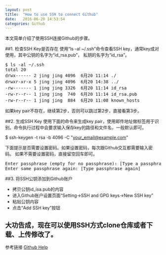 ```yaml
---
layout: post
title:  "How to use SSH to connect Github"
date:   2016-06-20 14:53:54
categories: Github
---
```

本文简单介绍了使用SSH连接Github的步骤。

##1. 检查SSH Key是否存在
使用“ls -al ~/.ssh”命令查看SSH key，通常key成对使用，其中公钥的名字为“id\_rsa.pub”， 私钥的名字为“id\_rsa”。

<pre>
$ ls -al ~/.ssh
total 20
drwx------ 2 jing jing 4096  6月20 11:14 ./
drwxr-xr-x 5 jing jing 4096  6月20 14:38 ../
-rw------- 1 jing jing 3326  6月20 11:14 id_rsa
-rw-r--r-- 1 jing jing  740  6月20 11:14 id_rsa.pub
-rw-r--r-- 1 jing jing  884  6月20 11:08 known_hosts
</pre>

如果key pair不存在，继续第2步，否则可以跳过第2步，直接看第3步。

##2. 生成SSH Key
使用下面的命令来生成key pair，使用邮件地址做标签用于识别。命令执行过程中会要求输入保存key的路径和文件名，一般默认即可。

$ ssh-keygen -t rsa -b 4096 -C "your_email@example.com"

下面提示是否需要设置密码。如果设置密码，每次跟Github交互都需要输入密码。
如果不需要设置密码，直接留空回车即可。
<pre>
Enter passphrase (empty for no passphrase): [Type a passphrase]
Enter same passphrase again: [Type passphrase again]
</pre>

##3. 将SSH公钥添加到Github账户
- 拷贝公钥id\_isa.pub的内容
- 进入Github账户设置页面“Setting->SSH and GPG keys->New SSH key”
- 粘贴公钥内容
- 点击“Add SSH key”按钮

## 大功告成，现在可以使用SSH方式clone仓库或者下载、上传修改了。

参考链接 [Github Help](https://help.github.com/articles/adding-a-new-ssh-key-to-your-github-account)
